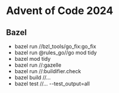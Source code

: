 # Advent of Code 2024

## Bazel

* bazel run //bzl_tools/go_fix:go_fix
* bazel run @rules_go//go mod tidy
* bazel mod tidy
* bazel run //:gazelle
* bazel run //:buildifier.check
* bazel build //...
* bazel test //... --test_output=all